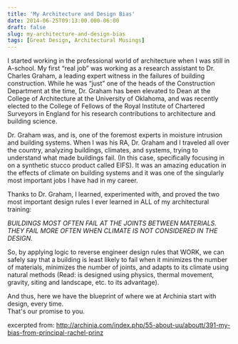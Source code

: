```yaml
---
title: 'My Architecture and Design Bias'
date: 2014-06-25T09:13:00.000-06:00
draft: false
slug: my-architecture-and-design-bias
tags: [Great Design, Architectural Musings]
---
```


  

I started working in the professional world of architecture when I was still in A-school. My first “real job” was working as a research assistant to Dr. Charles Graham, a leading expert witness in the failures of building construction. While he was “just” one of the heads of the Construction Department at the time, Dr. Graham has been elevated to Dean at the College of Architecture at the University of Oklahoma, and was recently elected to the College of Fellows of the Royal Institute of Chartered Surveyors in England for his research contributions to architecture and building science.  
  
Dr. Graham was, and is, one of the foremost experts in moisture intrusion and building systems. When I was his RA, Dr. Graham and I traveled all over the country, analyzing buildings, climates, and systems, trying to understand what made buildings fail. (In this case, specifically focusing in on a synthetic stucco product called EIFS). It was an amazing education in the effects of climate on building systems and it was one of the singularly most important jobs I have had in my career.  
  
Thanks to Dr. Graham, I learned, experimented with, and proved the two most important design rules I ever learned in ALL of my architectural training:  
  

_BUILDINGS MOST OFTEN FAIL AT THE JOINTS BETWEEN MATERIALS.  
THEY FAIL MORE OFTEN WHEN CLIMATE IS NOT CONSIDERED IN THE DESIGN._

  

So, by applying logic to reverse engineer design rules that WORK, we can safely say that a building is least likely to fail when it minimizes the number of materials, minimizes the number of joints, and adapts to its climate using natural methods (Read: is designed using physics, thermal movement, gravity, siting and landscape, etc. to its advantage).  
  
And thus, here we have the blueprint of where we at Archinia start with design, every time.  
That's our promise to you.

excerpted from: http://archinia.com/index.php/55-about-uu/aboutt/391-my-bias-from-principal-rachel-prinz